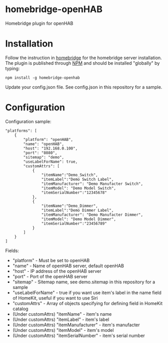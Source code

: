 # homebridge-openHAB
Homebridge plugin for openHAB

# Installation
Follow the instruction in [homebridge](https://www.npmjs.com/package/homebridge) for the homebridge server installation.
The plugin is published through [NPM](https://www.npmjs.com/package/homebridge-openhab) and should be installed "globally" by typing:
```
npm install -g homebridge-openhab
```
Update your config.json file. See config.json in this repository for a sample.

# Configuration

Configuration sample:
```
"platforms": [
    {
        "platform": "openHAB",
        "name": "openHAB",
        "host": "192.168.0.100",
        "port": "8080",
        "sitemap": "demo",
        "useLabelForName": true,
        "customAttrs": [
            {
                "itemName":"Demo_Switch",
                "itemLabel":"Demo Switch Label",
                "itemManufacturer": "Demo Manufacter Switch",
                "itemModel": "Demo Model Switch",
                "itemSerialNumber":"12345678"
            },
            {
                "itemName":"Demo_Dimmer",
                "itemLabel":"Demo Dimmer Label",
                "itemManufacturer": "Demo Manufacter Dimmer",
                "itemModel": "Demo Model Dimmer",
                "itemSerialNumber":"23456789"
            }
        ]    
    }
]
```
Fields: 
* "platform" - Must be set to openHAB
* "name" - Name of openHAB server, default openHAB
* "host" - IP address of the openHAB server
* "port" - Port of the openHAB server
* "sitemap" - Sitemap name, see demo.sitemap in this repository for a sample
* "useLabelForName" - true if you want use item's label in the name field of HomeKit, useful if you want to use Siri
* "customAttrs" - Array of objects specifying for defining field in HomeKit catalog
* (Under customAttrs) "itemName" - item's name
* (Under customAttrs) "itemLabel" - item's label
* (Under customAttrs) "itemManufacturer" - item's manufacter
* (Under customAttrs) "itemModel" - item's model
* (Under customAttrs) "itemSerialNumber" - item's serial number
